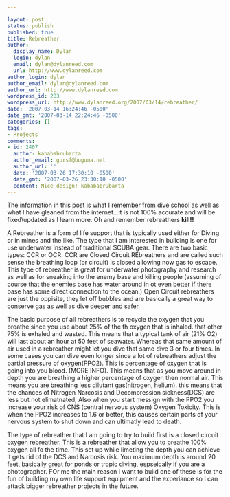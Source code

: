 ```yaml
---

layout: post
status: publish
published: true
title: Rebreather
author:
  display_name: Dylan
  login: dylan
  email: dylan@dylanreed.com
  url: http://www.dylanreed.com
author_login: dylan
author_email: dylan@dylanreed.com
author_url: http://www.dylanreed.com
wordpress_id: 283
wordpress_url: http://www.dylanreed.org/2007/03/14/rebreather/
date: '2007-03-14 16:24:46 -0500'
date_gmt: '2007-03-14 22:24:46 -0500'
categories: []
tags:
- Projects
comments:
- id: 2407
  author: kabababrubarta
  author_email: gursf@buguna.net
  author_url: ''
  date: '2007-03-26 17:30:10 -0500'
  date_gmt: '2007-03-26 23:30:10 -0500'
  content: Nice design! kabababrubarta
---
```


The information in this post is what I remember from dive school as well as what I have gleaned from the internet...it is not 100% accurate and will be fixed\updated as I learn more. Oh and remember rebreathers **kill!!**

A Rebreather is a form of life support that is typically used either for Diving or in mines and the like. The type that I am interested in building is one for use underwater instead of traditional SCUBA gear. There are two basic types: CCR or OCR. CCR are Closed Circuit REbreathers and are called such sense the breathing loop (or circuit) is closed allowing now gas to escape. This type of rebreather is great for underwater photography and research as well as for sneaking into the enemy base and killing people (assuming of course that the enemies base has water around in ot even better if there base has some direct connection to the ocean.) Open Circuit rebreathers are just the oppisite, they let off bubbles and are basically a great way to conserve gas as well as dive deeper and safer.

The basic purpose of all rebreathers is to recycle the oxygen that you breathe since you use about 25% of the th oxygen that is inhaled. that other 75% is exhaled and wasted. This means that a typical tank of air (21% O2) will last about an hour at 50 feet of seawater. Whereas that same amount of air used in a rebreather might let you dive that same dive 3 or four times. In some cases you can dive even longer since a lot of rebreathers adjust the partial pressure of oxygen(PPO2). This is percentage of oxygen that is going into you blood. (MORE INFO). This means that as you move around in depth you are breathing a higher percentage of oxygen then normal air. This means you are breathing less dilutant gas(nitrogen, helium). this means that the chances of Nitrogen Narcosis and Decompression sickness(DCS) are less but not elimatnated, Also when you start messign with the PPO2 you increase your risk of CNS (central nervous system) Oxygen Toxicity. This is when the PPO2 increases to 1.6 or better, this causes certain parts of your nervous system to shut down and can ultimatly lead to death.

The type of rebreather that I am going to try to build first is a closed circuit oxygen rebreather. This is a rebreather that allow you to breathe 100% oxygen all fo the time. This set up while limeting the depth you can achieve it gets rid of the DCS and Narcosis risk. You maximum depth is around 20 feet, basically great for ponds or tropic diving, espseically if you are a photographer. FOr me the main reason I want to build one of these is for the fun of building my own life support equipment and the experiance so I can attack bigger rebreather projects in the future.

